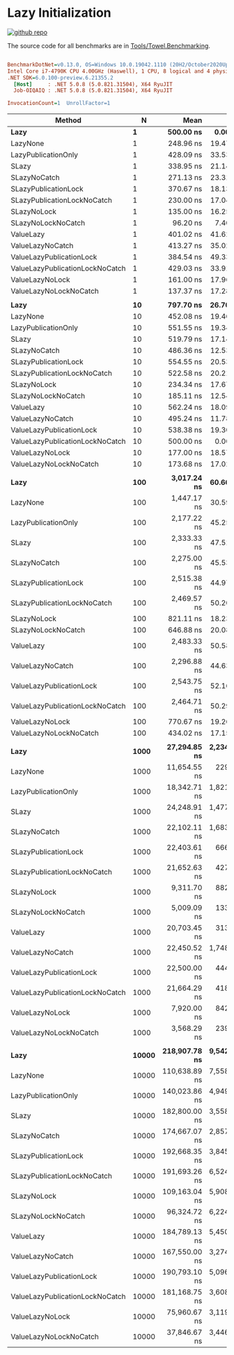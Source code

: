 # Lazy Initialization

<a href="https://github.com/ZacharyPatten/Towel" alt="Github Repository"><img alt="github repo" src="https://img.shields.io/badge/github-repo-black?logo=github&amp;style=flat" title="Go To Github Repo" alt="Github Repository"></a>

The source code for all benchmarks are in [Tools/Towel.Benchmarking](https://github.com/ZacharyPatten/Towel/tree/main/Tools/Towel_Benchmarking).

``` ini

BenchmarkDotNet=v0.13.0, OS=Windows 10.0.19042.1110 (20H2/October2020Update)
Intel Core i7-4790K CPU 4.00GHz (Haswell), 1 CPU, 8 logical and 4 physical cores
.NET SDK=6.0.100-preview.6.21355.2
  [Host]     : .NET 5.0.8 (5.0.821.31504), X64 RyuJIT
  Job-OIQAIQ : .NET 5.0.8 (5.0.821.31504), X64 RyuJIT

InvocationCount=1  UnrollFactor=1  

```
|                          Method |     N |          Mean |        Error |        StdDev |       Median | Ratio | RatioSD |
|-------------------------------- |------ |--------------:|-------------:|--------------:|-------------:|------:|--------:|
|                            **Lazy** |     **1** |     **500.00 ns** |     **0.000 ns** |      **0.000 ns** |     **500.0 ns** |  **1.00** |    **0.00** |
|                        LazyNone |     1 |     248.96 ns |    19.473 ns |     56.185 ns |     200.0 ns |  0.53 |    0.13 |
|             LazyPublicationOnly |     1 |     428.09 ns |    33.532 ns |     92.918 ns |     400.0 ns |  0.93 |    0.19 |
|                           SLazy |     1 |     338.95 ns |    21.142 ns |     60.661 ns |     300.0 ns |  0.71 |    0.13 |
|                    SLazyNoCatch |     1 |     271.13 ns |    23.314 ns |     67.637 ns |     300.0 ns |  0.63 |    0.13 |
|            SLazyPublicationLock |     1 |     370.67 ns |    18.137 ns |     45.836 ns |     400.0 ns |  0.74 |    0.09 |
|     SLazyPublicationLockNoCatch |     1 |     230.00 ns |    17.043 ns |     50.252 ns |     200.0 ns |  0.51 |    0.10 |
|                     SLazyNoLock |     1 |     135.00 ns |    16.258 ns |     47.937 ns |     100.0 ns |  0.30 |    0.10 |
|              SLazyNoLockNoCatch |     1 |      96.20 ns |     7.401 ns |     19.236 ns |     100.0 ns |  0.20 |    0.00 |
|                       ValueLazy |     1 |     401.02 ns |    41.622 ns |    121.413 ns |     400.0 ns |  0.76 |    0.22 |
|                ValueLazyNoCatch |     1 |     413.27 ns |    35.029 ns |    102.180 ns |     400.0 ns |  0.71 |    0.10 |
|        ValueLazyPublicationLock |     1 |     384.54 ns |    49.337 ns |    143.135 ns |     300.0 ns |  0.74 |    0.24 |
| ValueLazyPublicationLockNoCatch |     1 |     429.03 ns |    33.915 ns |     96.212 ns |     400.0 ns |  0.94 |    0.12 |
|                 ValueLazyNoLock |     1 |     161.00 ns |    17.969 ns |     52.982 ns |     200.0 ns |  0.31 |    0.10 |
|          ValueLazyNoLockNoCatch |     1 |     137.37 ns |    17.281 ns |     50.681 ns |     100.0 ns |  0.27 |    0.13 |
|                                 |       |               |              |               |              |       |         |
|                            **Lazy** |    **10** |     **797.70 ns** |    **26.703 ns** |     **73.099 ns** |     **800.0 ns** |  **1.00** |    **0.00** |
|                        LazyNone |    10 |     452.08 ns |    19.463 ns |     56.156 ns |     500.0 ns |  0.57 |    0.09 |
|             LazyPublicationOnly |    10 |     551.55 ns |    19.341 ns |     56.113 ns |     500.0 ns |  0.70 |    0.09 |
|                           SLazy |    10 |     519.79 ns |    17.142 ns |     49.460 ns |     500.0 ns |  0.66 |    0.09 |
|                    SLazyNoCatch |    10 |     486.36 ns |    12.531 ns |     34.514 ns |     500.0 ns |  0.61 |    0.07 |
|            SLazyPublicationLock |    10 |     554.55 ns |    20.530 ns |     56.546 ns |     600.0 ns |  0.70 |    0.09 |
|     SLazyPublicationLockNoCatch |    10 |     522.58 ns |    20.216 ns |     57.349 ns |     500.0 ns |  0.66 |    0.10 |
|                     SLazyNoLock |    10 |     234.34 ns |    17.671 ns |     51.827 ns |     200.0 ns |  0.30 |    0.07 |
|              SLazyNoLockNoCatch |    10 |     185.11 ns |    12.546 ns |     35.793 ns |     200.0 ns |  0.23 |    0.05 |
|                       ValueLazy |    10 |     562.24 ns |    18.097 ns |     52.789 ns |     600.0 ns |  0.71 |    0.09 |
|                ValueLazyNoCatch |    10 |     495.24 ns |    11.787 ns |     21.554 ns |     500.0 ns |  0.62 |    0.06 |
|        ValueLazyPublicationLock |    10 |     538.38 ns |    19.305 ns |     56.617 ns |     500.0 ns |  0.68 |    0.10 |
| ValueLazyPublicationLockNoCatch |    10 |     500.00 ns |     0.000 ns |      0.000 ns |     500.0 ns |  0.59 |    0.07 |
|                 ValueLazyNoLock |    10 |     177.00 ns |    18.579 ns |     54.781 ns |     150.0 ns |  0.22 |    0.07 |
|          ValueLazyNoLockNoCatch |    10 |     173.68 ns |    17.022 ns |     48.839 ns |     200.0 ns |  0.22 |    0.06 |
|                                 |       |               |              |               |              |       |         |
|                            **Lazy** |   **100** |   **3,017.24 ns** |    **60.662 ns** |     **88.918 ns** |   **3,000.0 ns** |  **1.00** |    **0.00** |
|                        LazyNone |   100 |   1,447.17 ns |    30.595 ns |     63.862 ns |   1,400.0 ns |  0.48 |    0.02 |
|             LazyPublicationOnly |   100 |   2,177.22 ns |    45.251 ns |    117.615 ns |   2,100.0 ns |  0.75 |    0.06 |
|                           SLazy |   100 |   2,333.33 ns |    47.513 ns |     71.116 ns |   2,300.0 ns |  0.77 |    0.04 |
|                    SLazyNoCatch |   100 |   2,275.00 ns |    45.535 ns |     44.721 ns |   2,300.0 ns |  0.75 |    0.03 |
|            SLazyPublicationLock |   100 |   2,515.38 ns |    44.972 ns |     37.553 ns |   2,500.0 ns |  0.82 |    0.02 |
|     SLazyPublicationLockNoCatch |   100 |   2,469.57 ns |    50.206 ns |     63.495 ns |   2,500.0 ns |  0.82 |    0.03 |
|                     SLazyNoLock |   100 |     821.11 ns |    18.232 ns |     50.823 ns |     800.0 ns |  0.27 |    0.02 |
|              SLazyNoLockNoCatch |   100 |     646.88 ns |    20.086 ns |     57.953 ns |     600.0 ns |  0.21 |    0.02 |
|                       ValueLazy |   100 |   2,483.33 ns |    50.585 ns |     84.515 ns |   2,500.0 ns |  0.83 |    0.04 |
|                ValueLazyNoCatch |   100 |   2,296.88 ns |    44.633 ns |     69.488 ns |   2,300.0 ns |  0.76 |    0.03 |
|        ValueLazyPublicationLock |   100 |   2,543.75 ns |    52.167 ns |     51.235 ns |   2,500.0 ns |  0.84 |    0.03 |
| ValueLazyPublicationLockNoCatch |   100 |   2,464.71 ns |    50.292 ns |     81.212 ns |   2,500.0 ns |  0.82 |    0.03 |
|                 ValueLazyNoLock |   100 |     770.67 ns |    19.269 ns |     48.695 ns |     800.0 ns |  0.25 |    0.02 |
|          ValueLazyNoLockNoCatch |   100 |     434.02 ns |    17.153 ns |     49.763 ns |     400.0 ns |  0.15 |    0.02 |
|                                 |       |               |              |               |              |       |         |
|                            **Lazy** |  **1000** |  **27,294.85 ns** | **2,234.495 ns** |  **6,482.675 ns** |  **25,600.0 ns** |  **1.00** |    **0.00** |
|                        LazyNone |  1000 |  11,654.55 ns |   229.937 ns |    282.383 ns |  11,600.0 ns |  0.41 |    0.08 |
|             LazyPublicationOnly |  1000 |  18,342.71 ns | 1,821.793 ns |  5,256.289 ns |  18,500.0 ns |  0.69 |    0.20 |
|                           SLazy |  1000 |  24,248.91 ns | 1,477.564 ns |  4,167.496 ns |  22,900.0 ns |  0.93 |    0.28 |
|                    SLazyNoCatch |  1000 |  22,102.11 ns | 1,683.197 ns |  4,829.409 ns |  20,700.0 ns |  0.83 |    0.21 |
|            SLazyPublicationLock |  1000 |  22,403.61 ns |   666.224 ns |  1,778.287 ns |  22,300.0 ns |  0.84 |    0.18 |
|     SLazyPublicationLockNoCatch |  1000 |  21,652.63 ns |   427.869 ns |    738.053 ns |  21,400.0 ns |  0.75 |    0.12 |
|                     SLazyNoLock |  1000 |   9,311.70 ns |   882.598 ns |  2,518.100 ns |   8,400.0 ns |  0.35 |    0.10 |
|              SLazyNoLockNoCatch |  1000 |   5,009.09 ns |   133.671 ns |    368.169 ns |   5,000.0 ns |  0.19 |    0.04 |
|                       ValueLazy |  1000 |  20,703.45 ns |   313.423 ns |    459.412 ns |  20,600.0 ns |  0.72 |    0.13 |
|                ValueLazyNoCatch |  1000 |  22,450.52 ns | 1,748.793 ns |  5,073.566 ns |  20,600.0 ns |  0.85 |    0.22 |
|        ValueLazyPublicationLock |  1000 |  22,500.00 ns |   444.912 ns |    456.892 ns |  22,300.0 ns |  0.82 |    0.14 |
| ValueLazyPublicationLockNoCatch |  1000 |  21,664.29 ns |   418.840 ns |    371.291 ns |  21,600.0 ns |  0.79 |    0.11 |
|                 ValueLazyNoLock |  1000 |   7,920.00 ns |   842.318 ns |  2,416.768 ns |   7,000.0 ns |  0.31 |    0.13 |
|          ValueLazyNoLockNoCatch |  1000 |   3,568.29 ns |   239.881 ns |    636.130 ns |   3,300.0 ns |  0.13 |    0.03 |
|                                 |       |               |              |               |              |       |         |
|                            **Lazy** | **10000** | **218,907.78 ns** | **9,542.685 ns** | **26,601.192 ns** | **208,050.0 ns** |  **1.00** |    **0.00** |
|                        LazyNone | 10000 | 110,638.89 ns | 7,558.797 ns | 21,070.906 ns | 104,300.0 ns |  0.51 |    0.12 |
|             LazyPublicationOnly | 10000 | 140,023.86 ns | 4,949.719 ns | 13,632.964 ns | 135,100.0 ns |  0.65 |    0.10 |
|                           SLazy | 10000 | 182,800.00 ns | 3,558.132 ns |  4,626.577 ns | 181,100.0 ns |  0.81 |    0.09 |
|                    SLazyNoCatch | 10000 | 174,667.07 ns | 2,857.663 ns |  5,152.956 ns | 173,050.0 ns |  0.80 |    0.09 |
|            SLazyPublicationLock | 10000 | 192,668.35 ns | 3,845.807 ns |  9,995.762 ns | 187,800.0 ns |  0.89 |    0.10 |
|     SLazyPublicationLockNoCatch | 10000 | 191,693.26 ns | 6,524.540 ns | 18,079.470 ns | 181,900.0 ns |  0.89 |    0.13 |
|                     SLazyNoLock | 10000 | 109,163.04 ns | 5,908.094 ns | 16,663.883 ns | 101,300.0 ns |  0.51 |    0.09 |
|              SLazyNoLockNoCatch | 10000 |  96,324.72 ns | 6,224.112 ns | 17,246.984 ns |  91,500.0 ns |  0.44 |    0.09 |
|                       ValueLazy | 10000 | 184,789.13 ns | 5,450.772 ns | 15,374.000 ns | 176,450.0 ns |  0.85 |    0.11 |
|                ValueLazyNoCatch | 10000 | 167,550.00 ns | 3,274.006 ns |  3,503.150 ns | 165,750.0 ns |  0.74 |    0.09 |
|        ValueLazyPublicationLock | 10000 | 190,793.10 ns | 5,096.158 ns | 13,950.651 ns | 184,500.0 ns |  0.88 |    0.11 |
| ValueLazyPublicationLockNoCatch | 10000 | 181,168.75 ns | 3,608.904 ns |  3,544.426 ns | 180,250.0 ns |  0.80 |    0.10 |
|                 ValueLazyNoLock | 10000 |  75,960.67 ns | 3,119.263 ns |  8,643.463 ns |  73,200.0 ns |  0.35 |    0.05 |
|          ValueLazyNoLockNoCatch | 10000 |  37,846.67 ns | 3,446.824 ns |  9,608.367 ns |  32,600.0 ns |  0.18 |    0.05 |

